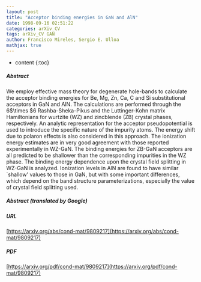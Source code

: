 ```yaml
---
layout: post
title: "Acceptor binding energies in GaN and AlN"
date: 1998-09-16 02:51:22
categories: arXiv_CV
tags: arXiv_CV GAN
author: Francisco Mireles, Sergio E. Ulloa
mathjax: true
---
```


* content
{:toc}

##### Abstract
We employ effective mass theory for degenerate hole-bands to calculate the acceptor binding energies for Be, Mg, Zn, Ca, C and Si substitutional acceptors in GaN and AlN. The calculations are performed through the 6$\times $6 Rashba-Sheka-Pikus and the Luttinger-Kohn matrix Hamiltonians for wurtzite (WZ) and zincblende (ZB) crystal phases, respectively. An analytic representation for the acceptor pseudopotential is used to introduce the specific nature of the impurity atoms. The energy shift due to polaron effects is also considered in this approach. The ionization energy estimates are in very good agreement with those reported experimentally in WZ-GaN. The binding energies for ZB-GaN acceptors are all predicted to be shallower than the corresponding impurities in the WZ phase. The binding energy dependence upon the crystal field splitting in WZ-GaN is analyzed. Ionization levels in AlN are found to have similar `shallow' values to those in GaN, but with some important differences, which depend on the band structure parameterizations, especially the value of crystal field splitting used.

##### Abstract (translated by Google)


##### URL
[https://arxiv.org/abs/cond-mat/9809217](https://arxiv.org/abs/cond-mat/9809217)

##### PDF
[https://arxiv.org/pdf/cond-mat/9809217](https://arxiv.org/pdf/cond-mat/9809217)


